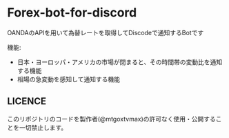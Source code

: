 # Forex-bot-for-discord
OANDAのAPIを用いて為替レートを取得してDiscodeで通知するBotです

機能: 
  - 日本・ヨーロッパ・アメリカの市場が閉まると、その時間帯の変動比を通知する機能
  - 相場の急変動を感知して通知する機能

## LICENCE
このリポジトリのコードを製作者(@mtgoxtvmax)の許可なく使用・公開することを一切禁止します。
